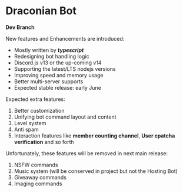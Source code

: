 # Draconian Bot

**Dev Branch**

New features and Enhancements are introduced:

- Mostly written by **_typescript_**
- Redesigning bot handling logic
- Discord.js v13 or the up-coming v14
- Supporting the latest/LTS nodejs versions
- Improving speed and memory usage
- Better multi-server supports
- Expected stable release: early June

Expected extra features:

1. Better customization
2. Unifying bot command layout and content
3. Level system
4. Anti spam
5. Interaction features like **member counting channel**, **User cpatcha verification** and so forth

Unfortunately, these features will be removed in next main release:

1. NSFW commands
2. Music system (will be conserved in project but not the Hosting Bot)
3. Giveaway commands
4. Imaging commands